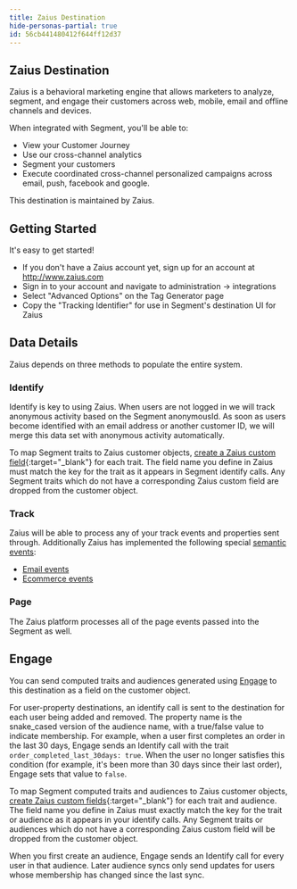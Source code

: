 ```yaml
---
title: Zaius Destination
hide-personas-partial: true
id: 56cb441480412f644ff12d37
---
```

## Zaius Destination
Zaius is a behavioral marketing engine that allows marketers to analyze, segment, and engage their customers across web, mobile, email and offline channels and devices.

When integrated with Segment, you'll be able to:
  - View your Customer Journey
  - Use our cross-channel analytics
  - Segment your customers
  - Execute coordinated cross-channel personalized campaigns across email, push, facebook and google.

This destination is maintained by Zaius.

## Getting Started

It's easy to get started!
  - If you don't have a Zaius account yet, sign up for an account at http://www.zaius.com
  - Sign in to your account and navigate to administration -> integrations
  - Select "Advanced Options" on the Tag Generator page
  - Copy the "Tracking Identifier" for use in Segment's destination UI for Zaius

## Data Details
Zaius depends on three methods to populate the entire system.

### Identify
Identify is key to using Zaius. When users are not logged in we will track anonymous activity based on the Segment anonymousId. As soon as users become identified with an email address or another customer ID, we will merge this data set with anonymous activity automatically.

To map Segment traits to Zaius customer objects, [create a Zaius custom field](https://docs.zaius.com/hc/en-us/articles/360015617313#CreateCustomFields){:target="_blank"} for each trait. The field name you define in Zaius must match the key for the trait as it appears in Segment identify calls. Any Segment traits which do not have a corresponding Zaius custom field are dropped from the customer object.

### Track
Zaius will be able to process any of your track events and properties sent through. Additionally Zaius has implemented the following special [semantic events](/docs/connections/spec/semantic/):
 - [Email events](/docs/connections/spec/email/)
 - [Ecommerce events](/docs/connections/spec/ecommerce/v2/)

### Page
The Zaius platform processes all of the page events passed into the Segment as well.

## Engage
You can send computed traits and audiences generated using [Engage](/docs/engage/) to this destination as a field on the customer object.

For user-property destinations, an identify call is sent to the destination for each user being added and removed. The property name is the snake_cased version of the audience name, with a true/false value to indicate membership. For example, when a user first completes an order in the last 30 days, Engage sends an Identify call with the trait `order_completed_last_30days: true`. When the user no longer satisfies this condition (for example, it's been more than 30 days since their last order), Engage sets that value to `false`.

To map Segment computed traits and audiences to Zaius customer objects, [create Zaius custom fields](https://docs.zaius.com/hc/en-us/articles/360015617313#CreateCustomFields){:target="_blank"} for each trait and audience. The field name you define in Zaius must exactly match the key for the trait or audience as it appears in your identify calls. Any Segment traits or audiences which do not have a corresponding Zaius custom field will be dropped from the customer object.

When you first create an audience, Engage sends an Identify call for every user in that audience. Later audience syncs only send updates for users whose membership has changed since the last sync.
